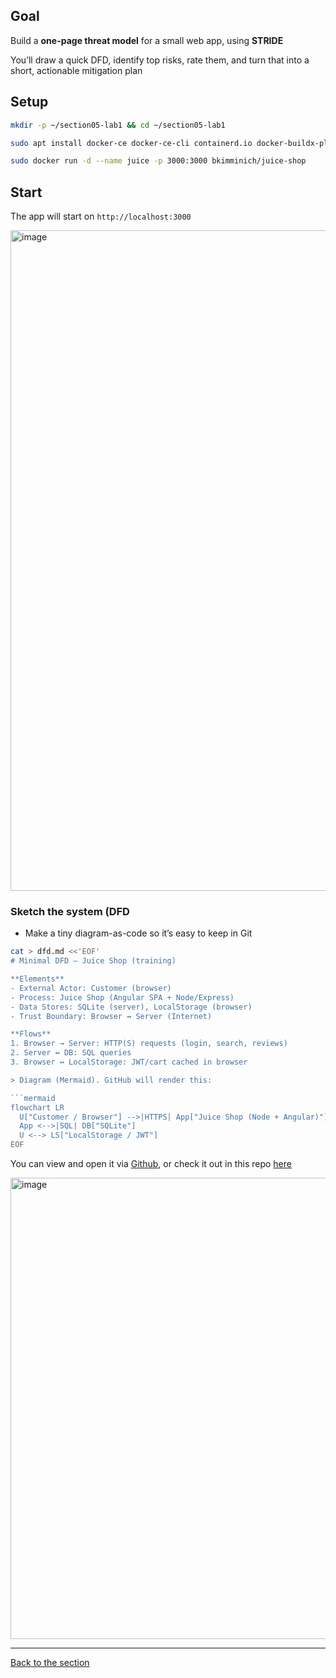 ## Goal
Build a **one-page threat model** for a small web app, using **STRIDE**

You’ll draw a quick DFD, identify top risks, rate them, and turn that into a short, actionable mitigation plan

## Setup
```bash
mkdir -p ~/section05-lab1 && cd ~/section05-lab1
```
```bash
sudo apt install docker-ce docker-ce-cli containerd.io docker-buildx-plugin docker-compose-plugin
```
```bash
sudo docker run -d --name juice -p 3000:3000 bkimminich/juice-shop
```

## Start
The app will start on ``http://localhost:3000``

<img width="1920" height="1057" alt="image" src="https://github.com/user-attachments/assets/49b57452-51c1-469c-bb68-bf3e867dc75c" />

### Sketch the system (DFD
- Make a tiny diagram-as-code so it’s easy to keep in Git

```bash
cat > dfd.md <<'EOF'
# Minimal DFD – Juice Shop (training)

**Elements**
- External Actor: Customer (browser)
- Process: Juice Shop (Angular SPA + Node/Express)
- Data Stores: SQLite (server), LocalStorage (browser)
- Trust Boundary: Browser ↔ Server (Internet)

**Flows**
1. Browser → Server: HTTP(S) requests (login, search, reviews)
2. Server ↔ DB: SQL queries
3. Browser ↔ LocalStorage: JWT/cart cached in browser

> Diagram (Mermaid). GitHub will render this:

```mermaid
flowchart LR
  U["Customer / Browser"] -->|HTTPS| App["Juice Shop (Node + Angular)"]
  App <-->|SQL| DB["SQLite"]
  U <--> LS["LocalStorage / JWT"]
EOF
```  

You can view and open it via [Github](https://github.com/), or check it out in this repo [here](/coursFiles/Section_05-threatModelingAndReporting/dfd.md)

<img width="1046" height="738" alt="image" src="https://github.com/user-attachments/assets/43ce1cd3-a6a3-4398-b5f5-12dda3fe0b63" />


---
[Back to the section](/courseFiles/Section_05-threatModelingAndReporting/threatModelingAndReporting.md)
